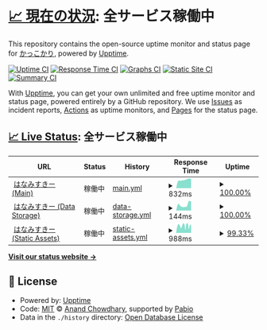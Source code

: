 # [📈 現在の状況](https://kakkokari-gtyih.github.io/hana-status): <!--live status--> **全サービス稼働中**

This repository contains the open-source uptime monitor and status page for [かっこかり](https://kakkokari-gtyih.github.io/hana-status), powered by [Upptime](https://github.com/upptime/upptime).

[![Uptime CI](https://github.com/kakkokari-gtyih/hana-status/workflows/Uptime%20CI/badge.svg)](https://github.com/kakkokari-gtyih/hana-status/actions?query=workflow%3A%22Uptime+CI%22)
[![Response Time CI](https://github.com/kakkokari-gtyih/hana-status/workflows/Response%20Time%20CI/badge.svg)](https://github.com/kakkokari-gtyih/hana-status/actions?query=workflow%3A%22Response+Time+CI%22)
[![Graphs CI](https://github.com/kakkokari-gtyih/hana-status/workflows/Graphs%20CI/badge.svg)](https://github.com/kakkokari-gtyih/hana-status/actions?query=workflow%3A%22Graphs+CI%22)
[![Static Site CI](https://github.com/kakkokari-gtyih/hana-status/workflows/Static%20Site%20CI/badge.svg)](https://github.com/kakkokari-gtyih/hana-status/actions?query=workflow%3A%22Static+Site+CI%22)
[![Summary CI](https://github.com/kakkokari-gtyih/hana-status/workflows/Summary%20CI/badge.svg)](https://github.com/kakkokari-gtyih/hana-status/actions?query=workflow%3A%22Summary+CI%22)

With [Upptime](https://upptime.js.org), you can get your own unlimited and free uptime monitor and status page, powered entirely by a GitHub repository. We use [Issues](https://github.com/kakkokari-gtyih/hana-status/issues) as incident reports, [Actions](https://github.com/kakkokari-gtyih/hana-status/actions) as uptime monitors, and [Pages](https://kakkokari-gtyih.github.io/hana-status) for the status page.

## [📈 Live Status](https://demo.upptime.js.org): <!--live status--> **全サービス稼働中**

<!--start: status pages-->
<!-- This summary is generated by Upptime (https://github.com/upptime/upptime) -->
<!-- Do not edit this manually, your changes will be overwritten -->
<!-- prettier-ignore -->
| URL | Status | History | Response Time | Uptime |
| --- | ------ | ------- | ------------- | ------ |
| <img alt="" src="https://icons.duckduckgo.com/ip3/misskey.flowers.ico" height="13"> [はなみすきー (Main)](https://misskey.flowers/healthz) | 稼働中 | [main.yml](https://github.com/kakkokari-gtyih/hana-status/commits/HEAD/history/main.yml) | <details><summary><img alt="Response time graph" src="./graphs/main/response-time-week.png" height="20"> 832ms</summary><br><a href="https://kakkokari-gtyih.github.io/hana-status/history/main"><img alt="Response time 720" src="https://img.shields.io/endpoint?url=https%3A%2F%2Fraw.githubusercontent.com%2Fkakkokari-gtyih%2Fhana-status%2FHEAD%2Fapi%2Fmain%2Fresponse-time.json"></a><br><a href="https://kakkokari-gtyih.github.io/hana-status/history/main"><img alt="24-hour response time 911" src="https://img.shields.io/endpoint?url=https%3A%2F%2Fraw.githubusercontent.com%2Fkakkokari-gtyih%2Fhana-status%2FHEAD%2Fapi%2Fmain%2Fresponse-time-day.json"></a><br><a href="https://kakkokari-gtyih.github.io/hana-status/history/main"><img alt="7-day response time 832" src="https://img.shields.io/endpoint?url=https%3A%2F%2Fraw.githubusercontent.com%2Fkakkokari-gtyih%2Fhana-status%2FHEAD%2Fapi%2Fmain%2Fresponse-time-week.json"></a><br><a href="https://kakkokari-gtyih.github.io/hana-status/history/main"><img alt="30-day response time 804" src="https://img.shields.io/endpoint?url=https%3A%2F%2Fraw.githubusercontent.com%2Fkakkokari-gtyih%2Fhana-status%2FHEAD%2Fapi%2Fmain%2Fresponse-time-month.json"></a><br><a href="https://kakkokari-gtyih.github.io/hana-status/history/main"><img alt="1-year response time 720" src="https://img.shields.io/endpoint?url=https%3A%2F%2Fraw.githubusercontent.com%2Fkakkokari-gtyih%2Fhana-status%2FHEAD%2Fapi%2Fmain%2Fresponse-time-year.json"></a></details> | <details><summary><a href="https://kakkokari-gtyih.github.io/hana-status/history/main">100.00%</a></summary><a href="https://kakkokari-gtyih.github.io/hana-status/history/main"><img alt="All-time uptime 99.75%" src="https://img.shields.io/endpoint?url=https%3A%2F%2Fraw.githubusercontent.com%2Fkakkokari-gtyih%2Fhana-status%2FHEAD%2Fapi%2Fmain%2Fuptime.json"></a><br><a href="https://kakkokari-gtyih.github.io/hana-status/history/main"><img alt="24-hour uptime 100.00%" src="https://img.shields.io/endpoint?url=https%3A%2F%2Fraw.githubusercontent.com%2Fkakkokari-gtyih%2Fhana-status%2FHEAD%2Fapi%2Fmain%2Fuptime-day.json"></a><br><a href="https://kakkokari-gtyih.github.io/hana-status/history/main"><img alt="7-day uptime 100.00%" src="https://img.shields.io/endpoint?url=https%3A%2F%2Fraw.githubusercontent.com%2Fkakkokari-gtyih%2Fhana-status%2FHEAD%2Fapi%2Fmain%2Fuptime-week.json"></a><br><a href="https://kakkokari-gtyih.github.io/hana-status/history/main"><img alt="30-day uptime 99.91%" src="https://img.shields.io/endpoint?url=https%3A%2F%2Fraw.githubusercontent.com%2Fkakkokari-gtyih%2Fhana-status%2FHEAD%2Fapi%2Fmain%2Fuptime-month.json"></a><br><a href="https://kakkokari-gtyih.github.io/hana-status/history/main"><img alt="1-year uptime 99.75%" src="https://img.shields.io/endpoint?url=https%3A%2F%2Fraw.githubusercontent.com%2Fkakkokari-gtyih%2Fhana-status%2FHEAD%2Fapi%2Fmain%2Fuptime-year.json"></a></details>
| <img alt="" src="https://icons.duckduckgo.com/ip3/s3.misskeyflowersusercontent.jp.ico" height="13"> [はなみすきー (Data Storage)](https://s3.misskeyflowersusercontent.jp/media/f52c4676-5ede-4f42-a466-a50df29d911d.webp) | 稼働中 | [data-storage.yml](https://github.com/kakkokari-gtyih/hana-status/commits/HEAD/history/data-storage.yml) | <details><summary><img alt="Response time graph" src="./graphs/data-storage/response-time-week.png" height="20"> 144ms</summary><br><a href="https://kakkokari-gtyih.github.io/hana-status/history/data-storage"><img alt="Response time 167" src="https://img.shields.io/endpoint?url=https%3A%2F%2Fraw.githubusercontent.com%2Fkakkokari-gtyih%2Fhana-status%2FHEAD%2Fapi%2Fdata-storage%2Fresponse-time.json"></a><br><a href="https://kakkokari-gtyih.github.io/hana-status/history/data-storage"><img alt="24-hour response time 224" src="https://img.shields.io/endpoint?url=https%3A%2F%2Fraw.githubusercontent.com%2Fkakkokari-gtyih%2Fhana-status%2FHEAD%2Fapi%2Fdata-storage%2Fresponse-time-day.json"></a><br><a href="https://kakkokari-gtyih.github.io/hana-status/history/data-storage"><img alt="7-day response time 144" src="https://img.shields.io/endpoint?url=https%3A%2F%2Fraw.githubusercontent.com%2Fkakkokari-gtyih%2Fhana-status%2FHEAD%2Fapi%2Fdata-storage%2Fresponse-time-week.json"></a><br><a href="https://kakkokari-gtyih.github.io/hana-status/history/data-storage"><img alt="30-day response time 169" src="https://img.shields.io/endpoint?url=https%3A%2F%2Fraw.githubusercontent.com%2Fkakkokari-gtyih%2Fhana-status%2FHEAD%2Fapi%2Fdata-storage%2Fresponse-time-month.json"></a><br><a href="https://kakkokari-gtyih.github.io/hana-status/history/data-storage"><img alt="1-year response time 167" src="https://img.shields.io/endpoint?url=https%3A%2F%2Fraw.githubusercontent.com%2Fkakkokari-gtyih%2Fhana-status%2FHEAD%2Fapi%2Fdata-storage%2Fresponse-time-year.json"></a></details> | <details><summary><a href="https://kakkokari-gtyih.github.io/hana-status/history/data-storage">100.00%</a></summary><a href="https://kakkokari-gtyih.github.io/hana-status/history/data-storage"><img alt="All-time uptime 100.00%" src="https://img.shields.io/endpoint?url=https%3A%2F%2Fraw.githubusercontent.com%2Fkakkokari-gtyih%2Fhana-status%2FHEAD%2Fapi%2Fdata-storage%2Fuptime.json"></a><br><a href="https://kakkokari-gtyih.github.io/hana-status/history/data-storage"><img alt="24-hour uptime 100.00%" src="https://img.shields.io/endpoint?url=https%3A%2F%2Fraw.githubusercontent.com%2Fkakkokari-gtyih%2Fhana-status%2FHEAD%2Fapi%2Fdata-storage%2Fuptime-day.json"></a><br><a href="https://kakkokari-gtyih.github.io/hana-status/history/data-storage"><img alt="7-day uptime 100.00%" src="https://img.shields.io/endpoint?url=https%3A%2F%2Fraw.githubusercontent.com%2Fkakkokari-gtyih%2Fhana-status%2FHEAD%2Fapi%2Fdata-storage%2Fuptime-week.json"></a><br><a href="https://kakkokari-gtyih.github.io/hana-status/history/data-storage"><img alt="30-day uptime 100.00%" src="https://img.shields.io/endpoint?url=https%3A%2F%2Fraw.githubusercontent.com%2Fkakkokari-gtyih%2Fhana-status%2FHEAD%2Fapi%2Fdata-storage%2Fuptime-month.json"></a><br><a href="https://kakkokari-gtyih.github.io/hana-status/history/data-storage"><img alt="1-year uptime 100.00%" src="https://img.shields.io/endpoint?url=https%3A%2F%2Fraw.githubusercontent.com%2Fkakkokari-gtyih%2Fhana-status%2FHEAD%2Fapi%2Fdata-storage%2Fuptime-year.json"></a></details>
| <img alt="" src="https://icons.duckduckgo.com/ip3/static-assets.misskey.flowers.ico" height="13"> [はなみすきー (Static Assets)](https://static-assets.misskey.flowers/) | 稼働中 | [static-assets.yml](https://github.com/kakkokari-gtyih/hana-status/commits/HEAD/history/static-assets.yml) | <details><summary><img alt="Response time graph" src="./graphs/static-assets/response-time-week.png" height="20"> 988ms</summary><br><a href="https://kakkokari-gtyih.github.io/hana-status/history/static-assets"><img alt="Response time 1991" src="https://img.shields.io/endpoint?url=https%3A%2F%2Fraw.githubusercontent.com%2Fkakkokari-gtyih%2Fhana-status%2FHEAD%2Fapi%2Fstatic-assets%2Fresponse-time.json"></a><br><a href="https://kakkokari-gtyih.github.io/hana-status/history/static-assets"><img alt="24-hour response time 894" src="https://img.shields.io/endpoint?url=https%3A%2F%2Fraw.githubusercontent.com%2Fkakkokari-gtyih%2Fhana-status%2FHEAD%2Fapi%2Fstatic-assets%2Fresponse-time-day.json"></a><br><a href="https://kakkokari-gtyih.github.io/hana-status/history/static-assets"><img alt="7-day response time 988" src="https://img.shields.io/endpoint?url=https%3A%2F%2Fraw.githubusercontent.com%2Fkakkokari-gtyih%2Fhana-status%2FHEAD%2Fapi%2Fstatic-assets%2Fresponse-time-week.json"></a><br><a href="https://kakkokari-gtyih.github.io/hana-status/history/static-assets"><img alt="30-day response time 2391" src="https://img.shields.io/endpoint?url=https%3A%2F%2Fraw.githubusercontent.com%2Fkakkokari-gtyih%2Fhana-status%2FHEAD%2Fapi%2Fstatic-assets%2Fresponse-time-month.json"></a><br><a href="https://kakkokari-gtyih.github.io/hana-status/history/static-assets"><img alt="1-year response time 1991" src="https://img.shields.io/endpoint?url=https%3A%2F%2Fraw.githubusercontent.com%2Fkakkokari-gtyih%2Fhana-status%2FHEAD%2Fapi%2Fstatic-assets%2Fresponse-time-year.json"></a></details> | <details><summary><a href="https://kakkokari-gtyih.github.io/hana-status/history/static-assets">99.33%</a></summary><a href="https://kakkokari-gtyih.github.io/hana-status/history/static-assets"><img alt="All-time uptime 99.28%" src="https://img.shields.io/endpoint?url=https%3A%2F%2Fraw.githubusercontent.com%2Fkakkokari-gtyih%2Fhana-status%2FHEAD%2Fapi%2Fstatic-assets%2Fuptime.json"></a><br><a href="https://kakkokari-gtyih.github.io/hana-status/history/static-assets"><img alt="24-hour uptime 97.94%" src="https://img.shields.io/endpoint?url=https%3A%2F%2Fraw.githubusercontent.com%2Fkakkokari-gtyih%2Fhana-status%2FHEAD%2Fapi%2Fstatic-assets%2Fuptime-day.json"></a><br><a href="https://kakkokari-gtyih.github.io/hana-status/history/static-assets"><img alt="7-day uptime 99.33%" src="https://img.shields.io/endpoint?url=https%3A%2F%2Fraw.githubusercontent.com%2Fkakkokari-gtyih%2Fhana-status%2FHEAD%2Fapi%2Fstatic-assets%2Fuptime-week.json"></a><br><a href="https://kakkokari-gtyih.github.io/hana-status/history/static-assets"><img alt="30-day uptime 99.35%" src="https://img.shields.io/endpoint?url=https%3A%2F%2Fraw.githubusercontent.com%2Fkakkokari-gtyih%2Fhana-status%2FHEAD%2Fapi%2Fstatic-assets%2Fuptime-month.json"></a><br><a href="https://kakkokari-gtyih.github.io/hana-status/history/static-assets"><img alt="1-year uptime 99.28%" src="https://img.shields.io/endpoint?url=https%3A%2F%2Fraw.githubusercontent.com%2Fkakkokari-gtyih%2Fhana-status%2FHEAD%2Fapi%2Fstatic-assets%2Fuptime-year.json"></a></details>

<!--end: status pages-->

[**Visit our status website →**](https://kakkokari-gtyih.github.io/hana-status)

## 📄 License

- Powered by: [Upptime](https://github.com/upptime/upptime)
- Code: [MIT](./LICENSE) © [Anand Chowdhary](https://anandchowdhary.com), supported by [Pabio](https://pabio.com)
- Data in the `./history` directory: [Open Database License](https://opendatacommons.org/licenses/odbl/1-0/)
